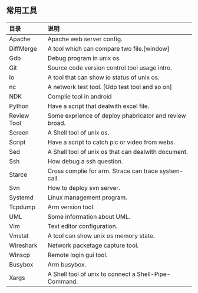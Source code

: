 ## **常用工具**

|目录|说明|
|:--|:--|
|Apache| Apache web server config.|
|DiffMerge| A tool which can compare two file.[window]|
|Gdb|Debug program in unix os.|
|Git|Source code version control tool usage intro.|
|Io|A tool that can show io status of unix os.|
|nc|A network test tool. [Udp test tool and so on]|
|NDK|Complie tool in android|
|Python|Have a script that dealwith excel file.|
|Review Tool|Some exprience of deploy phabricator and review broad.|
|Screen| A Shell tool of unix os.|
|Script| Have a script to catch pic or video from webs.|
|Sed|A Shell tool of unix os that can dealwith document.|
|Ssh|How debug a ssh question.|
|Starce|Cross complie for arm. Strace can trace system-call.|
|Svn|How to deploy svn server.|
|Systemd|Linux management program.|
|Tcpdump|Arm version tool.|
|UML|Some information about UML.|
|Vim|Text editor configuration.|
|Vmstat|A tool can show unix os memory state.|
|Wireshark|Network packetage capture tool.|
|Winscp|Remote login gui tool.|
|Busybox|Arm busybox.|
|Xargs|A Shell tool of unix to connect a Shell-Pipe-Command.|


